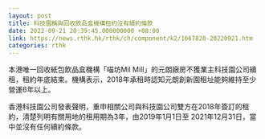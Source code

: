 ```yaml
---
layout: post
title: 科技園稱與回收飲品盒機構租約沒有續約條款
date: 2022-09-21 20:39:45.000000000 +08:00
link: https://news.rthk.hk/rthk/ch/component/k2/1667820-20220921.htm
categories: rthk
---
```


本港唯一回收紙包飲品盒機構「喵坊Mil Mill」的元朗廠房不獲業主科技園公司續租，租約年底結束。機構表示，2018年承租時認知元朗創新園租址能夠維持至少營運6年以上。

香港科技園公司發表聲明，重申相關公司與科技園公司雙方在2018年簽訂的租約，清楚列明有關用地的租用期為3年，由2019年1月1日至 2021年12月31日，當中並沒有任何續約條款。
